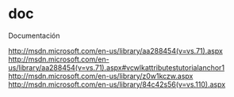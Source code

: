 doc
===

Documentación

http://msdn.microsoft.com/en-us/library/aa288454(v=vs.71).aspx
http://msdn.microsoft.com/en-us/library/aa288454(v=vs.71).aspx#vcwlkattributestutorialanchor1
http://msdn.microsoft.com/en-us/library/z0w1kczw.aspx
http://msdn.microsoft.com/en-us/library/84c42s56(v=vs.110).aspx
